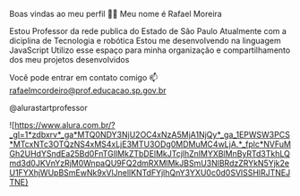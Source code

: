 Boas vindas ao meu perfil 💙💙
Meu nome é Rafael Moreira

Estou Professor da rede publica do Estado de São Paulo
Atualmente com a diciplina de Tecnologia e robótica
Estou me desenvolvendo na linguagem JavaScript
Utilizo esse espaço para minha organização e compartilhamento dos meu projetos desenvolvidos

Você pode entrar em contato comigo 📫
rafaelmcordeiro@prof.educacao.sp.gov.br

@alurastartprofessor

![https://www.alura.com.br/?_gl=1*zdbxrv*_ga*MTQ0NDY3NjU2OC4xNzA5MjA1NjQy*_ga_1EPWSW3PCS*MTcxNTc3OTQzNS4xMS4xLjE3MTU3ODg0MDMuMC4wLjA.*_fplc*NVFuMGh2UHdYSndEa25Bd0FnTGIlMkZTbDElMkJTcjlhZnlMYXBlMnByRTd3TkhLQmd3d0JKVnYzRjM0WnpaQU9FQ2dmRXMlMkJBSmU3NlBRdzZRYkN5Yjk2eU1FYXhjWUpBSmEwNk9xVlJnellKNTdFYjlhQnY3YXU0c0d0SVlSSHlRJTNEJTNE}


